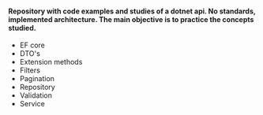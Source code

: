 #### Repository with code examples and studies of a dotnet api. No standards, implemented architecture. The main objective is to practice the concepts studied. 
- EF core
- DTO's
- Extension methods
- Filters
- Pagination
- Repository
- Validation
- Service
